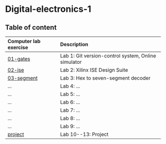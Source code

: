 # Digital-electronics-1
## Table of content
| **Computer lab exercise** | **Description** |
| :-- | :-- |
| [01-gates](Labs/01-gates) | Lab 1: Git version-control system, Online simulator |
| [02-ise](Labs/02-ise) | Lab 2: Xilinx ISE Design Suite |
| [03-segment](Labs/03-segment) | Lab 3: Hex to seven-segment decoder |
| ... | Lab 4: ... |
| ... | Lab 5: ... |
| ... | Lab 6: ... |
| ... | Lab 7: ... |
| ... | Lab 8: ... |
| ... | Lab 9: ... |
| [project](Labs/project) | Lab 10--13: Project |
